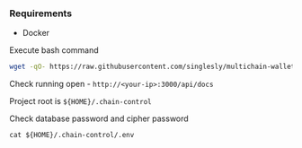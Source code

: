 ### Requirements
* Docker

Execute bash command
```bash
wget -qO- https://raw.githubusercontent.com/singlesly/multichain-wallets/main/production/docker/install.sh | bash
```  

Check running open - `http://<your-ip>:3000/api/docs`

Project root is `${HOME}/.chain-control`

Check database password and cipher password

```
cat ${HOME}/.chain-control/.env
```